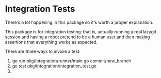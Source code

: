 # Integration Tests

There's a lot happening in this package so it's worth a proper explanation.

This package is for integration testing: that is, actually running a real lazygit session and having a robot pretend to be a human user and then making assertions that everything works as expected.

There are three ways to invoke a test:

1. go run pkg/integration/runner/main.go commit/new_branch
2. go test pkg/integration/integration_test.go
3.
